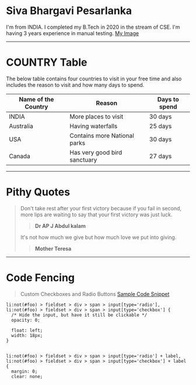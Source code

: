 # Siva Bhargavi Pesarlanka
I'm from INDIA. I completed my B.Tech in 2020 in the stream of CSE. I'm having 3 years experience in manual testing.
[My Image](https://github.com/SivaBhargaviPesarlanka/assignment2-pesarlanka/blob/main/WhatsApp%20Image%202023-01-28%20at%205.52.53%20PM.jpeg)

---

# COUNTRY Table

The below table contains four countries to visit in your free time and also includes the reason to visit and how many days to spend.

| Name of the Country | Reason | Days to spend |
|-------------------- | ------ | ------------- |
| INDIA | More places to visit | 30 days |
| Australia | Having waterfalls | 25 days |
| USA | Contains more National parks | 30 days |
| Canada | Has very good bird sanctuary | 27 days |

---

# Pithy Quotes 

> Don't take rest after your first victory because if you fail in second, more lips are waiting to say that your first victory was just luck.
>> **Dr AP J Abdul kalam**
>
> It's not how much we give but how much love we put into giving.
>> **Mother Teresa**

---

# Code Fencing
> Custom Checkboxes and Radio Buttons
[Sample Code Snippet](https://css-tricks.com/snippets/css/custom-checkboxes-and-radio-buttons/)
```
li:not(#foo) > fieldset > div > span > input[type='radio'],
li:not(#foo) > fieldset > div > span > input[type='checkbox'] {
  /* Hide the input, but have it still be clickable */
  opacity: 0;

  float: left;
  width: 18px;
}


li:not(#foo) > fieldset > div > span > input[type='radio'] + label,
li:not(#foo) > fieldset > div > span > input[type='checkbox'] + label {
  margin: 0;
  clear: none;

```